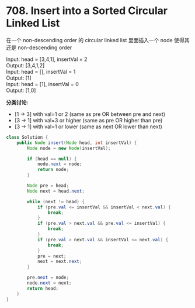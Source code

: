 # 708. Insert into a Sorted Circular Linked List

在一个 non-descending order 的 circular linked list 里面插入一个 node 使得其还是 non-descending order

Input: head = [3,4,1], insertVal = 2        
Output: [3,4,1,2]       
Input: head = [], insertVal = 1     
Output: [1]     
Input: head = [1], insertVal = 0        
Output: [1,0]       

**分类讨论:**
- [1 -> 3] with val=1 or 2      (same as pre OR between pre and next)
- [3 -> 1] with val=3 or higher (same as pre OR higher than pre)
- [3 -> 1] with val=1 or lower  (same as next OR lower than next)

```java
class Solution {
    public Node insert(Node head, int insertVal) {
        Node node = new Node(insertVal);

        if (head == null) {
            node.next = node;
            return node;
        }

        Node pre = head;
        Node next = head.next;

        while (next != head) {
            if (pre.val <= insertVal && insertVal < next.val) {
                break;
            }
            if (pre.val > next.val && pre.val <= insertVal) {
                break;
            }
            if (pre.val > next.val && insertVal <= next.val) {
                break;
            }
            pre = next;
            next = next.next;
        }

        pre.next = node;
        node.next = next;
        return head;
    }
}
```
